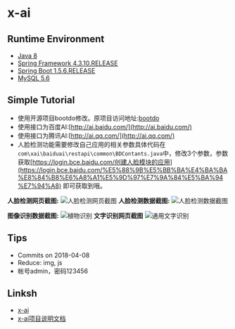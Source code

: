 # x-ai

## Runtime Environment
- [Java 8](http://www.oracle.com/technetwork/java/javase/downloads/jdk8-downloads-2133151.html)
- [Spring Framework 4.3.10.RELEASE](http://projects.spring.io/spring-framework)
- [Spring Boot 1.5.6.RELEASE](https://projects.spring.io/spring-boot)
- [MySQL 5.6](http://www.mysql.com/)

## Simple Tutorial
- 使用开源项目bootdo修改。原项目访问地址:[bootdo](https://gitee.com/lcg0124/bootdo)
- 使用接口为百度AI:[http://ai.baidu.com/](http://ai.baidu.com/)
- 使用接口为腾讯AI:[http://ai.qq.com/](http://ai.qq.com/)
- 人脸检测功能需要修改自己应用的相关参数具体代码在```com\xai\baiduai\restapi\common\BDContants.java```中，修改3个参数，参数获取[https://login.bce.baidu.com/创建人脸模块的应用](https://login.bce.baidu.com/%E5%88%9B%E5%BB%BA%E4%BA%BA%E8%84%B8%E6%A8%A1%E5%9D%97%E7%9A%84%E5%BA%94%E7%94%A8) 即可获取到哦。

 **人脸检测网页截图:** 
![人脸检测网页截图](https://gitee.com/uploads/images/2018/0203/143236_e011c6fd_131538.jpeg "页面截图.jpg")
 **人脸检测数据截图:** 
![人脸检测数据截图](https://gitee.com/uploads/images/2018/0203/143257_aa347c5a_131538.jpeg "管理页面.jpg")

 **图像识别数据截图:**
![植物识别](https://gitee.com/uploads/images/2018/0209/110911_c18932a4_131538.jpeg "植物识别.jpg")
 **文字识别网页截图** 
![通用文字识别](https://gitee.com/uploads/images/2018/0405/120259_8c5249b6_131538.png "通用文字识别.png")

## Tips
- Commits on 2018-04-08
- Reduce: img, js
- 帐号admin，密码123456

## Linksh
- [x-ai](https://gitee.com/xshuai/x-ai)
- [x-ai项目说明文档](https://x-ai.mydoc.io/)
